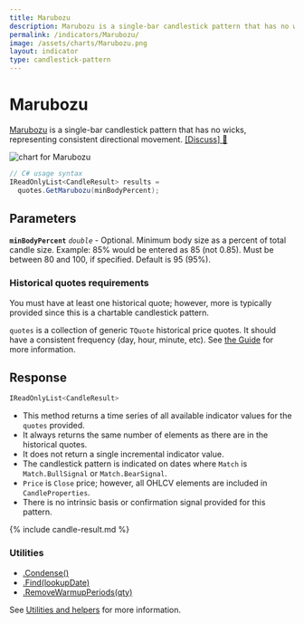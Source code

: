 ```yaml
---
title: Marubozu
description: Marubozu is a single-bar candlestick pattern that has no wicks, representing consistent directional movement.
permalink: /indicators/Marubozu/
image: /assets/charts/Marubozu.png
layout: indicator
type: candlestick-pattern
---
```


# Marubozu

[Marubozu](https://en.wikipedia.org/wiki/Marubozu) is a single-bar candlestick pattern that has no wicks, representing consistent directional movement.
[[Discuss] 💬](https://github.com/DaveSkender/Stock.Indicators/discussions/512 "Community discussion about this indicator")

![chart for Marubozu](/assets/charts/Marubozu.png)

```csharp
// C# usage syntax
IReadOnlyList<CandleResult> results =
  quotes.GetMarubozu(minBodyPercent);
```

## Parameters

**`minBodyPercent`** _`double`_ - Optional.  Minimum body size as a percent of total candle size.  Example: 85% would be entered as 85 (not 0.85).  Must be between 80 and 100, if specified.  Default is 95 (95%).

### Historical quotes requirements

You must have at least one historical quote; however, more is typically provided since this is a chartable candlestick pattern.

`quotes` is a collection of generic `TQuote` historical price quotes.  It should have a consistent frequency (day, hour, minute, etc).  See [the Guide](/guide/#historical-quotes) for more information.

## Response

```csharp
IReadOnlyList<CandleResult>
```

- This method returns a time series of all available indicator values for the `quotes` provided.
- It always returns the same number of elements as there are in the historical quotes.
- It does not return a single incremental indicator value.
- The candlestick pattern is indicated on dates where `Match` is `Match.BullSignal` or `Match.BearSignal`.
- `Price` is `Close` price; however, all OHLCV elements are included in `CandleProperties`.
- There is no intrinsic basis or confirmation signal provided for this pattern.

{% include candle-result.md %}

### Utilities

- [.Condense()](/utilities#condense)
- [.Find(lookupDate)](/utilities#find-indicator-result-by-date)
- [.RemoveWarmupPeriods(qty)](/utilities#remove-warmup-periods)

See [Utilities and helpers](/utilities#utilities-for-indicator-results) for more information.
